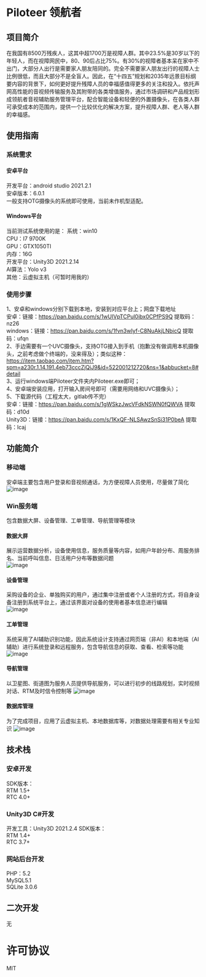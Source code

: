 # Piloteer 领航者

## 项目简介
在我国有8500万残疾人，这其中超1700万是视障人群。其中23.5%是30岁以下的年轻人，而在视障网民中，80、90后占比75%。有30%的视障者基本呆在家中不出门，大部分人出行是需要家人朋友陪同的。完全不需要家人朋友出行的视障人士比例很低，而且大部分不是全盲人。因此，在“十四五”规划和2035年远景目标纲要内容的背景下，如何更好提升残障人员的幸福感值得更多的关注和投入。依托声网高性能的音视频传输服务及其附带的各类增值服务，通过市场调研和产品规划形成领航者音视辅助服务管理平台，配合智能设备和轻便的外置摄像头，在各类人群可承受成本的范围内，提供一个比较优化的解决方案，提升视障人群、老人等人群的幸福感。


## 使用指南
### 系统需求
#### 安卓平台
开发平台：android studio 2021.2.1  
安卓版本：6.0.1  
一般支持OTG摄像头的系统即可使用，当前未作机型适配。
#### Windows平台
当前测试系统使用的是：
系统：win10  
CPU：I7 9700K  
GPU：GTX1050TI  
内存：16G  
开发平台：Unity3D 2021.2.14  
AI算法：Yolo v3  
其他：云虚拟主机（可暂时用我的）  
### 使用步骤
1、安卓和windows分别下载到本地，安装到对应平台上；网盘下载地址  
安卓：链接：https://pan.baidu.com/s/1wUIVpTCPul0ibx0CPfPS9Q 提取码：nz26  
windows：链接：https://pan.baidu.com/s/1fvn3wIyf-C8NuAkjLNbicQ 提取码：ufqn  
2、手边需要有一个UVC摄像头，支持OTG接入到手机（抱歉没有做调用本机摄像头，之前考虑做个终端的，没来得及）；类似这种：https://item.taobao.com/item.htm?spm=a230r.1.14.191.4eb73cccZjQiJ9&id=522001212720&ns=1&abbucket=8#detail  
3、运行windows端Piloteer文件夹内Piloteer.exe即可；  
4、安卓端安装应用，打开输入房间号即可（需要用网络和UVC摄像头）；  
5、下载源代码（工程太大，gitlab传不完）  
安卓：链接：https://pan.baidu.com/s/1gWSkzJwcVFdkNSWN0fQWVA 提取码：d10d  
Unity3D：链接：https://pan.baidu.com/s/1KxQF-NLSAwzSnSi31P0beA 提取码：lcaj  
## 功能简介
### 移动端
安卓端主要包含用户登录和音视频通话，为方便视障人员使用，尽量做了简化  
![image](https://user-images.githubusercontent.com/7076435/185784191-34449fae-1ef7-48f0-849c-5e47e3a9bd95.png)

### Win服务端
包含数据大屏、设备管理、工单管理、导航管理等模块
#### 数据大屏
展示运营数据分析，设备使用信息，服务质量等内容，如用户年龄分布、周服务排名、当前呼叫信息、日活用户分布等数据问题  
![image](https://user-images.githubusercontent.com/7076435/185784175-b11af33c-e632-46a0-b1e8-704531e1dc12.png)

#### 设备管理
采购设备的企业、单独购买的用户，通过集中注册或者个人注册的方式，将自身设备注册到系统平台上，通过该界面对设备的使用者基本信息进行编辑  
![image](https://user-images.githubusercontent.com/7076435/185784201-627b07be-67a1-4541-8f62-958b6526aed5.png)
#### 工单管理
系统采用了AI辅助识别功能，因此系统设计支持通过网页端（非AI）和本地端（AI辅助）进行系统登录和远程服务，包含导航信息的获取、查看、检索等功能  
![image](https://user-images.githubusercontent.com/7076435/185784218-3b4b9d3d-bc48-446b-bd4b-57580746dae7.png)

#### 导航管理
以卫星图、街道图为服务人员提供导航服务，可以进行初步的线路规划，实时视频对话、RTM及时信令控制等
![image](https://user-images.githubusercontent.com/7076435/185788183-c37ca815-d32e-453a-89bf-54412578ff39.png)
#### 数据库管理
为了完成项目，应用了云虚拟主机、本地数据库等，对数据处理需要有相关专业知识
![image](https://user-images.githubusercontent.com/7076435/185793388-b4865d45-dd01-4487-afd0-3d414241f9af.png)

## 技术栈
<!-- 请给出该应用主要的技术栈，包括声网和环信（如有用） SDK 版本 -->
### 安卓开发
SDK版本：  
RTM 1.5+  
RTC 4.0+  
### Unity3D C#开发
开发工具：Unity3D 2021.2.4
SDK版本：  
RTM 1.4+  
RTC 3.7+  
### 网站后台开发
PHP：5.2  
MySQL5.1  
SQLite 3.0.6  
## 二次开发
无
# 许可协议
MIT
